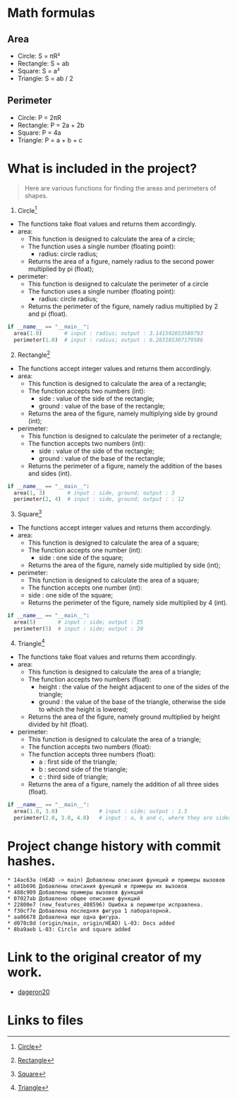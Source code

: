 # Math formulas
## Area
- Circle: S = πR²
- Rectangle: S = ab
- Square: S = a²
- Triangle: S = ab / 2

## Perimeter
- Circle: P = 2πR
- Rectangle: P = 2a + 2b
- Square: P = 4a
- Triangle: P = a + b + c

# What is included in the project?
> Here are various functions for finding the areas and perimeters of shapes.
1. Circle[^1]
  - The functions take float values ​​and returns them accordingly.
  - area:
    - This function is designed to calculate the area of ​​a circle;
    - The function uses a single number (floating point):
      - radius: circle radius;
    - Returns the area of ​​a figure, namely radius to the second power multiplied by pi (float);
  - perimeter:
    - This function is designed to calculate the perimeter of ​​a circle
    - The function uses a single number (floating point):
      - radius: circle radius;
    - Returns the perimeter of the figure, namely radius multiplied by 2 and pi (float).
  ```py
  if __name__ == "__main__":
    area(1.0)       # input : radius; output : 3.141592653589793
    perimeter(1.0)  # input : radius; output : 6.283185307179586  
  ```
2. Rectangle[^2]
  - The functions accept integer values ​​and returns them accordingly.
  - area:
    - This function is designed to calculate the area of ​​a rectangle;
    - The function accepts two numbers (int):
      - side : value of the side of the rectangle;
      - ground : value of the base of the rectangle;
    - Returns the area of ​​the figure, namely multiplying side by ground (int);
  - perimeter:
    - This function is designed to calculate the perimeter of ​​a rectangle;
    - The function accepts two numbers (int):
      - side : value of the side of the rectangle;
      - ground : value of the base of the rectangle;
    - Returns the perimeter of a figure, namely the addition of the bases and sides (int).
  ```py
  if __name__ == "__main__":
    area(1, 3)       # input : side, ground; output : 3
    perimeter(2, 4)  # input : side, ground; output : : 12  
  ```
3. Square[^3]
  - The functions accept integer values ​​and returns them accordingly.
  - area:
    - This function is designed to calculate the area of ​​a square;
    - The function accepts one number (int):
        - side : one side of the square;
    - Returns the area of ​​the figure, namely side multiplied by side (int);
  - perimeter:
    - This function is designed to calculate the area of ​​a square;
    -  The function accepts one number (int):
      - side : one side of the square;
    - Returns the perimeter of the figure, namely side multiplied by 4 (int).
  ```py
  if __name__ == "__main__":
    area(5)       # input : side; output : 25
    perimeter(5)  # input : side; output : 20
  ```
4. Triangle[^4]
  - The functions take float values ​​and returns them accordingly.
  - area:
    - This function is designed to calculate the area of ​​a triangle;
    - The function accepts two numbers (float):
      - height : the value of the height adjacent to one of the sides of the triangle;
      - ground : the value of the base of the triangle, otherwise the side to which the height is lowered;
    - Returns the area of ​​the figure, namely ground multiplied by height divided by hit (float).
  - perimeter:
    - This function is designed to calculate the area of ​​a triangle;
    - The function accepts two numbers (float):
    - The function accepts three numbers (float):
      - a : first side of the triangle;
      - b : second side of the triangle;
      - c : third side of triangle;
    - Returns the area of ​​a figure, namely the addition of all three sides (float).
  ```py
  if __name__ == "__main__":
    area(1.0, 3.0)             # input : side; output : 1.5 
    perimeter(2.0, 3.0, 4.0)   # input : a, b and c, where they are sides of a triangle; output : 9.0  
  ```
# Project change history with commit hashes.

```
* 14ac63a (HEAD -> main) Добавлены описания функций и примеры вызовов
* a01b696 Добавлены описания функций и примеры их вызовов
* 488c909 Добавлены примеры вызовов функций
* 07027ab Добавлено общее описание функций
* 22800e7 (new_features_408596) Ошибка в периметре исправлена.
* f30cf7e Добавлена последняя фигура 1 лабораторной.
* aa86678 Добавлена еще одна фигура.
* d078c8d (origin/main, origin/HEAD) L-03: Docs added
* 8ba9aeb L-03: Circle and square added
```
# Link to the original creator of my work.
- [dageron20](https://github.com/dageron20)
  
# Links to files
[^1]: [Circle](https://github.com/klorainy/fork_geometric_lib/blob/main/circle.py)
[^2]: [Rectangle](https://github.com/klorainy/fork_geometric_lib/blob/main/rectangle.py)
[^3]: [Square](https://github.com/klorainy/fork_geometric_lib/blob/main/square.py)
[^4]: [Triangle](https://github.com/klorainy/fork_geometric_lib/blob/main/triangle.py)
